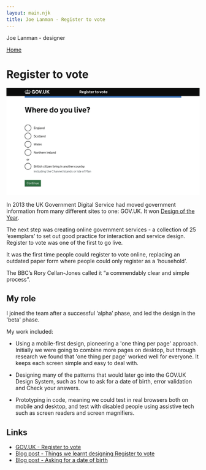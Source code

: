 ```yaml
---
layout: main.njk
title: Joe Lanman - Register to vote
---
```


Joe Lanman - designer

<div class="home-link">

  [Home](/)

</div>

# Register to vote

<img src="/assets/images/register-to-vote.png" alt="Screenshot. Where do you live? Radios: England, Scotland, Wales, Northern Ireland or British citizen living in another country including the Channel Islands or Isle of Man. Button Continue">

In 2013 the UK Government Digital Service had moved government information from many different sites to one: GOV.UK. It won [Design of the Year](https://www.gov.uk/government/news/govuk-wins-design-of-the-year-2013).

The next step was creating online government services - a collection of 25 ‘exemplars’ to set out good practice for interaction and service design. Register to vote was one of the first to go live.

It was the first time people could register to vote online, replacing an outdated paper form where people could only register as a ‘household’.

The BBC’s Rory Cellan-Jones called it “a commendably clear and simple process”.

## My role

I joined the team after a successful ‘alpha’ phase, and led the design in the 'beta' phase.

My work included:

 - Using a mobile-first design, pioneering a 'one thing per page' approach. Initially we were going to combine more pages on desktop, but through research we found that 'one thing per page' worked well for everyone. It keeps each screen simple and easy to deal with.

 - Designing many of the patterns that would later go into the GOV.UK Design System, such as how to ask for a date of birth, error validation and Check your answers.

 - Prototyping in code, meaning we could test in real browsers both on mobile and desktop, and test with disabled people using assistive tech such as screen readers and screen magnifiers.

## Links

  - [GOV.UK - Register to vote](https://gov.uk/register-to-vote)
  - [Blog post - Things we learnt designing Register to vote](https://designnotes.blog.gov.uk/2014/07/14/things-we-learnt-designing-register-to-vote/)
  - [Blog post - Asking for a date of birth](https://designnotes.blog.gov.uk/2013/12/05/asking-for-a-date-of-birth/)

